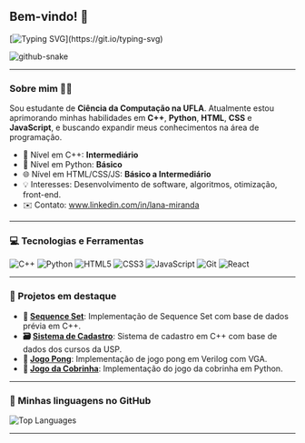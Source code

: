 ## Bem-vindo! 💖

[![Typing SVG](https://readme-typing-svg.demolab.com?font=Fira+Code&size=20&duration=3000&pause=1000&color=FF69B4&background=FFFFFF00&center=false&vCenter=false&width=600&lines=Estudante+de+Ci%C3%AAncia+da+Computa%C3%A7%C3%A3o;Aprimorando+habilidades+em+C%2B%2B%2C+Python%2C+HTML%2C+CSS+e+JavaScript!)](https://git.io/typing-svg)

<picture>
  <source media="(prefers-color-scheme: dark)" srcset="https://raw.githubusercontent.com/lanamiranda17/lanamiranda17/output/github-snake-dark.svg" />
  <source media="(prefers-color-scheme: light)" srcset="https://raw.githubusercontent.com/lanamiranda17/lanamiranda17/output/github-snake.svg" />
  <img alt="github-snake" src="https://raw.githubusercontent.com/tobiasmeyhoefer/lanamiranda17/output/github-snake.svg" />
</picture>

---

### Sobre mim 👩‍💻

Sou estudante de **Ciência da Computação na UFLA**.
Atualmente estou aprimorando minhas habilidades em **C++**, **Python**, **HTML**, **CSS** e **JavaScript**, e buscando expandir meus conhecimentos na área de programação.

- 🌟 Nível em C++: **Intermediário**
- 🐍 Nível em Python: **Básico**
- 🌐 Nível em HTML/CSS/JS: **Básico a Intermediário**
- 💡 Interesses: Desenvolvimento de software, algoritmos, otimização, front-end.
- ✉️ Contato: www.linkedin.com/in/lana-miranda

---

### 💻 Tecnologias e Ferramentas

![C++](https://img.shields.io/badge/-C++-00599C?style=flat-square&logo=cplusplus&logoColor=white)
![Python](https://img.shields.io/badge/-Python-3776AB?style=flat-square&logo=python&logoColor=white)
![HTML5](https://img.shields.io/badge/-HTML5-E34F26?style=flat-square&logo=html5&logoColor=white)
![CSS3](https://img.shields.io/badge/-CSS3-1572B6?style=flat-square&logo=css3&logoColor=white)
![JavaScript](https://img.shields.io/badge/-JavaScript-F7DF1E?style=flat-square&logo=javascript&logoColor=black)
![Git](https://img.shields.io/badge/-Git-F05032?style=flat-square&logo=git&logoColor=white)
![React](https://img.shields.io/badge/-React-20232A?style=flat-square&logo=react&logoColor=61DAFB)

---

### 🌈 Projetos em destaque

- **📑 [Sequence Set](https://github.com/lanamiranda17/Projeto---Sequence-Set)**: Implementação de Sequence Set com base de dados prévia em C++.
- **🗃️ [Sistema de Cadastro](https://github.com/lanamiranda17/Projeto-Sistema-de-Cadastro)**: Sistema de cadastro em C++ com base de dados dos cursos da USP.
- **🥎 [Jogo Pong](-)**: Implementação de jogo pong em Verilog com VGA.
- **🐍 [Jogo da Cobrinha](https://github.com/lanamiranda17/Jogo-da-Cobrinha)**: Implementação do jogo da cobrinha em Python.

---

### 🌟 Minhas linguagens no GitHub

<img src="https://github-readme-stats.vercel.app/api/top-langs/?username=lanamiranda17&theme=radical" alt="Top Languages" />

---
